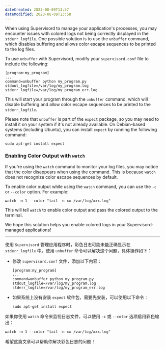 ```yaml
---
dateCreated: 2023-08-09T13:57
dateModified: 2023-08-09T13:58
---
```


When using Supervisord to manage your application's processes, you may encounter issues with colored logs not being correctly displayed in the `stderr_logfile`. One possible solution is to use the `unbuffer` command, which disables buffering and allows color escape sequences to be printed to the log files.

To use `unbuffer` with Supervisord, modify your `supervisord.conf` file to include the following:

```
[program:my_program]
...
command=unbuffer python my_program.py
stdout_logfile=/var/log/my_program.log
stderr_logfile=/var/log/my_program_err.log
```

This will start your program through the `unbuffer` command, which will disable buffering and allow color escape sequences to be printed to the `stderr_logfile`.

Please note that `unbuffer` is part of the `expect` package, so you may need to install it on your system if it's not already available. On Debian-based systems (including Ubuntu), you can install `expect` by running the following command:

```
sudo apt-get install expect
```

### Enabling Color Output with `watch`

If you're using the `watch` command to monitor your log files, you may notice that the color disappears when using the command. This is because `watch` does not recognize color escape sequences by default.

To enable color output while using the `watch` command, you can use the `-c` or `--color` option. For example:

```
watch -n 1 --color "tail -n xx /var/log/xxx.log"
```

This will tell `watch` to enable color output and pass the colored output to the terminal.

We hope this solution helps you enable colored logs in your Supervisord-managed applications!

---

使用 `Supervisord` 管理应用程序时，彩色日志可能未能正确显示在 `stderr_logfile` 中。使用 `unbuffer` 命令可以解决这个问题，具体操作如下：

- 修改 `supervisord.conf` 文件，添加以下内容：
    
    ```
    [program:my_program]
    ...
    command=unbuffer python my_program.py
    stdout_logfile=/var/log/my_program.log
    stderr_logfile=/var/log/my_program_err.log
    ```
    
- 如果系统上没有安装 `expect` 软件包，需要先安装，可以使用以下命令：
    
    ```
    sudo apt-get install expect
    ```
    

如果你使用 `watch` 命令来监视日志文件，可以使用 `-c` 或 `--color` 选项启用彩色输出：

```
watch -n 1 --color "tail -n xx /var/log/xxx.log"
```

希望这篇文章可以帮助你解决彩色日志的问题！
